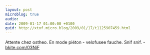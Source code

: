 ```yaml
---
layout: post
microblog: true
audio: 
date: 2009-01-17 01:00:00 +0100
guid: http://xtof.micro.blog/2009/01/17/t1125907459.html
---
```

Attente chez ostheo. En mode piéton - velofusee fauche. Snif snif. - [bkite.com/03NiF](http://bkite.com/03NiF)

